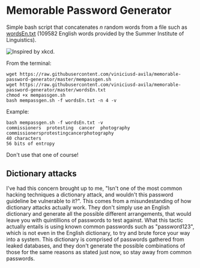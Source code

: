 # Memorable Password Generator

Simple bash script that concatenates _n_ random words from a file such as [wordsEn.txt](https://raw.githubusercontent.com/viniciusd-avila/memorable-password-generator/master/wordsEn.txt) (109582 English words provided by the Summer Institute of Linguistics).

![Inspired by xkcd.](https://imgs.xkcd.com/comics/password_strength.png)

From the terminal:
```
wget https://raw.githubusercontent.com/viniciusd-avila/memorable-password-generator/master/mempassgen.sh
wget https://raw.githubusercontent.com/viniciusd-avila/memorable-password-generator/master/wordsEn.txt
chmod +x mempassgen.sh
bash mempassgen.sh -f wordsEn.txt -n 4 -v 
```

Example:
```
bash mempassgen.sh -f wordsEn.txt -v
commissioners  protesting  cancer  photography
commissionersprotestingcancerphotography
40 characters
56 bits of entropy
```

Don't use that one of course!

## Dictionary attacks

I've had this concern brought up to me, "Isn't one of the most common hacking techniques a dictionary attack, and wouldn't this password guideline be vulnerable to it?". This comes from a misundestanding of how dictionary attacks actually work. They don't simply use an English dictionary and generate all the possible different arrangements, that would leave you with quintillions of passwords to test against. What this tactic actually entails is using known common passwords such as "password123", which is not even in the English dictionary, to try and brute force your way into a system. This dictionary is comprised of passwords gathered from leaked databases, and they don't generate the possible combinations of those for the same reasons as stated just now, so stay away from common passwords.
